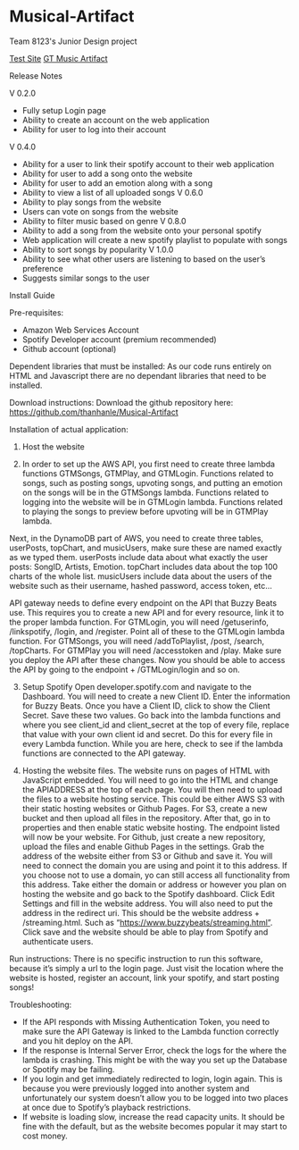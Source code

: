 # Musical-Artifact
Team 8123's Junior Design project

[Test Site](https://thanhanle.github.io/Musical-Artifact/index.html)
[GT Music Artifact](http://gtmusicartifact.s3-website-us-east-1.amazonaws.com/)

Release Notes

V 0.2.0
- Fully setup Login page
- Ability to create an account on the web application
- Ability for user to log into their account

V 0.4.0
- Ability for a user to link their spotify account to their web application
- Ability for user to add a song onto the website
- Ability for user to add an emotion along with a song
- Ability to view a list of all uploaded songs 
V 0.6.0
- Ability to play songs from the website
- Users can vote on songs from the website
- Ability to filter music based on genre
V 0.8.0
- Ability to add a song from the website onto your personal spotify
- Web application will create a new spotify playlist to populate with songs
- Ability to sort songs by popularity
V 1.0.0
- Ability to see what other users are listening to based on the user’s preference 
- Suggests similar songs to the user




Install Guide


Pre-requisites:
- Amazon Web Services Account
- Spotify Developer account (premium recommended)
- Github account (optional)


Dependent libraries that must be installed:
As our code runs entirely on HTML and Javascript there are no dependant libraries that need to be installed.



Download instructions:
Download the github repository here:
https://github.com/thanhanle/Musical-Artifact






Installation of actual application:
1. Host the website


2. In order to set up the AWS API, you first need to create three lambda functions GTMSongs, GTMPlay, and GTMLogin. Functions related to songs, such as posting songs, upvoting songs, and putting an emotion on the songs will be in the GTMSongs lambda. Functions related to logging into the website will be in GTMLogin lambda. Functions related to playing the songs to preview before upvoting will be in GTMPlay lambda. 

Next, in the DynamoDB part of AWS, you need to create three tables, userPosts, topChart, and musicUsers, make sure these are named exactly as we typed them. userPosts include data about what exactly the user posts: SongID, Artists, Emotion. topChart includes data about the top 100 charts of the whole list. musicUsers include data about the users of the website such as their username, hashed password, access token, etc… 

API gateway needs to define every endpoint on the API that Buzzy Beats use. This requires you to create a new API and for every resource, link it to the proper lambda function. For GTMLogin, you will need /getuserinfo, /linkspotify, /login, and /register. Point all of these to the GTMLogin lambda function. For GTMSongs, you will need /addToPlaylist, /post, /search, /topCharts. For GTMPlay you will need /accesstoken and /play. Make sure you deploy the API after these changes. Now you should be able to access the API by going to the endpoint + /GTMLogin/login and so on.


3. Setup Spotify
	Open developer.spotify.com and navigate to the Dashboard. You will need to create a new Client ID. Enter the information for Buzzy Beats. Once you have a Client ID, click to show the Client Secret. Save these two values.
	Go back into the lambda functions and where you see client_id and client_secret at the top of every file, replace that value with your own client id and secret. Do this for every file in every Lambda function. While you are here, check to see if the lambda functions are connected to the API gateway.

4. Hosting the website files.
	The website runs on pages of HTML with JavaScript embedded. You will need to go into the HTML and change the APIADDRESS at the top of each page. You will then need to upload the files to a website hosting service. This could be either AWS S3 with their static hosting websites or Github Pages. For S3, create a new bucket and then upload all files in the repository. After that, go in to properties and then enable static website hosting. The endpoint listed will now be your website.  For Github, just create a new repository, upload the files and enable Github Pages in the settings. Grab the address of the website either from S3 or Github and save it. You will need to connect the domain you are using and point it to this address. If you choose not to use a domain, yo can still access all functionality from this address.
	Take either the domain or address or however you plan on hosting the website and go back to the Spotify dashboard. Click Edit Settings and fill in the website address. You will also need to put the address in the redirect uri. This should be the website address + /streaming.html. Such as “https://www.buzzybeats/streaming.html”. Click save and the website should be able to play from Spotify and authenticate users.




Run instructions:
	There is no specific instruction to run this software, because it’s simply a url to the login page. Just visit the location where the website is hosted, register an account, link your spotify, and start posting songs!

Troubleshooting:
- If the API responds with Missing Authentication Token, you need to make sure the API Gateway is linked to the Lambda function correctly and you hit deploy on the API.
- If the response is Internal Server Error, check the logs for the where the lambda is crashing. This might be with the way you set up the Database or Spotify may be failing.
- If you login and get immediately redirected to login, login again. This is because you were previously logged into another system and unfortunately our system doesn’t allow you to be logged into two places at once due to Spotify’s playback restrictions.
- If website is loading slow, increase the read capacity units. It should be fine with the default, but as the website becomes popular it may start to cost money.

